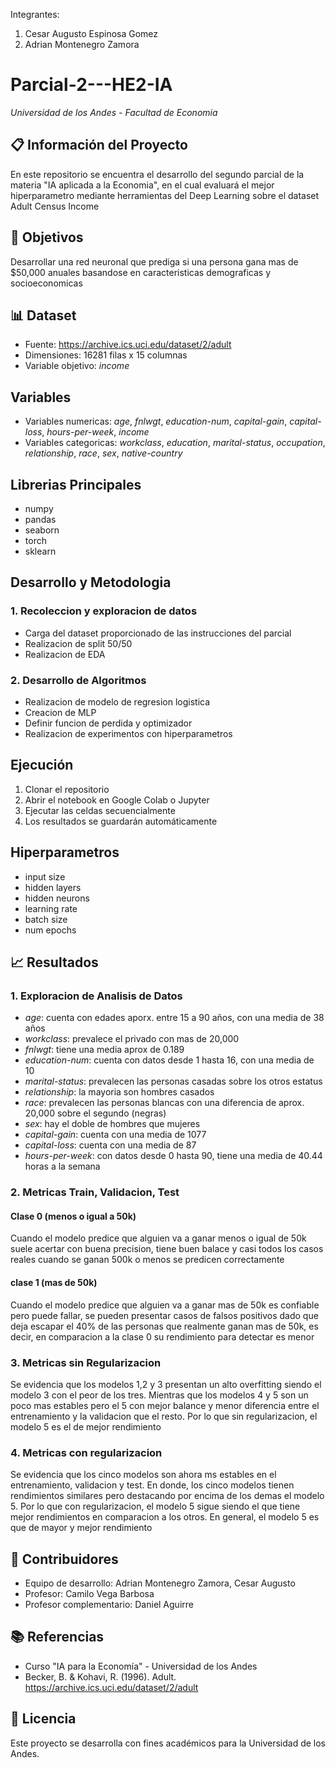 Integrantes:
1. Cesar Augusto Espinosa Gomez
2. Adrian Montenegro Zamora

# Parcial-2---HE2-IA
*Universidad de los Andes - Facultad de Economia*

## 📋 Información del Proyecto

En este repositorio se encuentra el desarrollo del segundo parcial de la materia "IA aplicada a la Economia", en el cual evaluará el mejor hiperparametro mediante herramientas del Deep Learning sobre el dataset Adult Census Income

## 🎯 Objetivos

Desarrollar una red neuronal que prediga si una persona gana mas de $50,000 anuales basandose en caracteristicas demograficas y socioeconomicas

## 📊 Dataset

- Fuente: https://archive.ics.uci.edu/dataset/2/adult
- Dimensiones: 16281 filas x 15 columnas
- Variable objetivo: *income*

## Variables

- Variables numericas: *age*, *fnlwgt*, *education-num*, *capital-gain*, *capital-loss*, *hours-per-week*, *income*
- Variables categoricas: *workclass*, *education*, *marital-status*, *occupation*, *relationship*, *race*, *sex*, *native-country*

## Librerias Principales

- numpy 
- pandas
- seaborn
- torch
- sklearn

## Desarrollo y Metodologia

### 1. Recoleccion y exploracion de datos

- Carga del dataset proporcionado de las instrucciones del parcial
- Realizacion de split 50/50
- Realizacion de EDA

### 2. Desarrollo de Algoritmos

- Realizacion de modelo de regresion logistica
- Creacion de MLP
- Definir funcion de perdida y optimizador
- Realizacion de experimentos con hiperparametros

## Ejecución
1. Clonar el repositorio
2. Abrir el notebook en Google Colab o Jupyter
3. Ejecutar las celdas secuencialmente
4. Los resultados se guardarán automáticamente

## Hiperparametros

- input size
- hidden layers
- hidden neurons
- learning rate
- batch size
- num epochs

## 📈 Resultados

### 1. Exploracion de Analisis de Datos

- *age*: cuenta con edades aporx. entre 15 a 90 años, con una media de 38 años
- *workclass*: prevalece el privado con mas de 20,000
- *fnlwgt*: tiene una media aprox de 0.189
- *education-num*: cuenta con datos desde 1 hasta 16, con una media de 10
- *marital-status*: prevalecen las personas casadas sobre los otros estatus
- *relationship*: la mayoria son hombres casados
- *race*: prevalecen las personas blancas con una diferencia de aprox. 20,000 sobre el segundo (negras)
- *sex*: hay el doble de hombres que mujeres
- *capital-gain*: cuenta con una media de 1077
- *capital-loss*: cuenta con una media de 87
- *hours-per-week*: con datos desde 0 hasta 90, tiene una media de 40.44 horas a la semana

### 2. Metricas Train, Validacion, Test

#### Clase 0 (menos o igual a 50k)

Cuando el modelo predice que alguien va a ganar menos o igual de 50k suele acertar con buena precision, tiene buen balace y casi todos los casos reales cuando se ganan 500k o menos se predicen correctamente

#### clase 1 (mas de 50k)

Cuando el modelo predice que alguien va a ganar mas de 50k es confiable pero puede fallar, se pueden presentar casos de falsos positivos dado que deja escapar el 40% de las personas que realmente ganan mas de 50k, es decir, en comparacion a la clase 0 su rendimiento para detectar es menor

### 3. Metricas sin Regularizacion

Se evidencia que los modelos 1,2 y 3 presentan un alto overfitting siendo el modelo 3 con el peor de los tres. Mientras que los modelos 4 y 5 son un poco mas estables pero el 5 con mejor balance y menor diferencia entre el entrenamiento y la validacion que el resto. Por lo que sin regularizacion, el modelo 5 es el de mejor rendimiento

### 4. Metricas con regularizacion

Se evidencia que los cinco modelos son ahora ms estables en el entrenamiento, validacion y test. En donde, los cinco modelos tienen rendimientos similares pero destacando por encima de los demas el modelo 5. Por lo que con regularizacion, el modelo 5 sigue siendo el que tiene mejor rendimientos en comparacion a los otros. En general, el modelo 5 es que de mayor y mejor rendimiento

## 👥 Contribuidores

- Equipo de desarrollo: Adrian Montenegro Zamora, Cesar Augusto 
- Profesor: Camilo Vega Barbosa
- Profesor complementario: Daniel Aguirre

## 📚 Referencias

- Curso "IA para la Economía" - Universidad de los Andes
- Becker, B. & Kohavi, R. (1996). Adult. https://archive.ics.uci.edu/dataset/2/adult

## 📄 Licencia

Este proyecto se desarrolla con fines académicos para la Universidad de los Andes.
